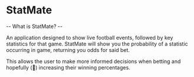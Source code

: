 # StatMate

-- What is StatMate? -- 

An application designed to show live football events, followed by key statistics for that game.
StatMate will show you the probability of a statistic occurring in game, returning you odds for said bet. 

This allows the user to make more informed decisions when betting and hopefully (🤞) increasing their winning percentages.

